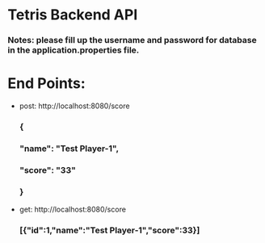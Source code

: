 # Tetris Backend API
### Notes: please fill up the username and password for database in the application.properties file.
# End Points: 
- post: http://localhost:8080/score
  ###  {
  ###  "name": "Test Player-1",
   ### "score": "33"

   ###  }
- get: http://localhost:8080/score
    ### [{"id":1,"name":"Test Player-1","score":33}]